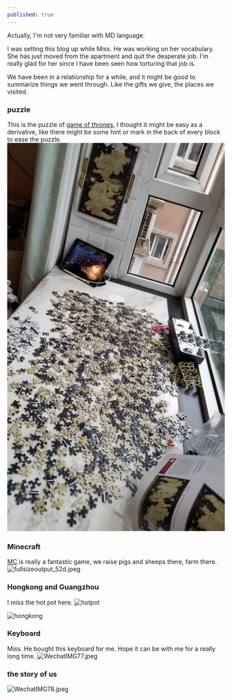 ```yaml
---
published: true
---
```

Actually, I'm not very familiar with MD language.

I was setting this blog up while Miss. He was working on her vocabulary. She has just moved from the apartment and quit the desperate job. I'm really glad for her since I have been seen how torturing that job is.

We have been in a relationship for a while, and it might be good to summarize things we went through. Like the gifts we give, the places we visited.


### puzzle

This is the puzzle of [game of thrones](https://en.wikipedia.org/wiki/Game_of_Thrones), I thought it might be easy as a derivative, like there might be some hint or mark in the back of every block to ease the puzzle.
![GOT puzzle](/_posts/20190130_121001.jpg)



### Minecraft

[MC](https://en.wikipedia.org/wiki/Minecraft) is really a fantastic game, we raise pigs and sheeps there, farm there.
![fullsizeoutput_52d.jpeg]({{site.baseurl}}/_posts/fullsizeoutput_52d.jpeg)

### Hongkong and Guangzhou
I miss the hot pot here.
![hotpot]({{site.baseurl}}/_posts/20190206_125831.jpg)

![hongkong]({{site.baseurl}}/_posts/20190208_094314.jpg)

### Keyboard
Miss. He bought this keyboard for me. Hope it can be with me for a really long time.
![WechatIMG77.jpeg]({{site.baseurl}}/_posts/WechatIMG77.jpeg)

### the story of us
![WechatIMG78.jpeg]({{site.baseurl}}/_posts/WechatIMG78.jpeg)
